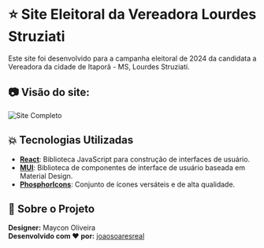 # :star: Site Eleitoral da Vereadora Lourdes Struziati

Este site foi desenvolvido para a campanha eleitoral de 2024 da candidata a Vereadora da cidade de Itaporã - MS, Lourdes Struziati.

## :camera: Visão do site:
![Site Completo](src\assets\site-completo.png)

## :boom: Tecnologias Utilizadas

- **[React](https://react.dev/)**: Biblioteca JavaScript para construção de interfaces de usuário.
- **[MUI](https://mui.com/)**: Biblioteca de componentes de interface de usuário baseada em Material Design.
- **[PhosphorIcons](https://phosphoricons.com/)**: Conjunto de ícones versáteis e de alta qualidade.

## :crystal_ball: Sobre o Projeto

**Designer:** Maycon Oliveira  
**Desenvolvido com :heart: por:** [joaosoaresreal](http://joaosoares.dev.br)
